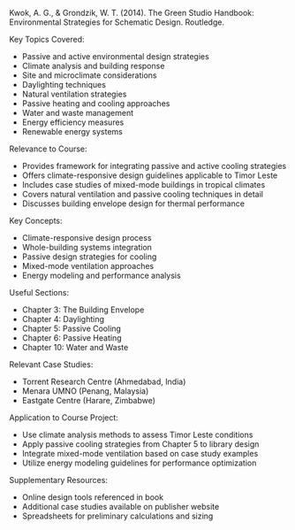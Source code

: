 Kwok, A. G., & Grondzik, W. T. (2014). The Green Studio Handbook: Environmental Strategies for Schematic Design. Routledge.

Key Topics Covered:
- Passive and active environmental design strategies
- Climate analysis and building response
- Site and microclimate considerations
- Daylighting techniques
- Natural ventilation strategies
- Passive heating and cooling approaches
- Water and waste management
- Energy efficiency measures
- Renewable energy systems

Relevance to Course:
- Provides framework for integrating passive and active cooling strategies
- Offers climate-responsive design guidelines applicable to Timor Leste
- Includes case studies of mixed-mode buildings in tropical climates
- Covers natural ventilation and passive cooling techniques in detail
- Discusses building envelope design for thermal performance

Key Concepts:
- Climate-responsive design process
- Whole-building systems integration  
- Passive design strategies for cooling
- Mixed-mode ventilation approaches
- Energy modeling and performance analysis

Useful Sections:
- Chapter 3: The Building Envelope
- Chapter 4: Daylighting
- Chapter 5: Passive Cooling
- Chapter 6: Passive Heating
- Chapter 10: Water and Waste

Relevant Case Studies:
- Torrent Research Centre (Ahmedabad, India)
- Menara UMNO (Penang, Malaysia)
- Eastgate Centre (Harare, Zimbabwe)

Application to Course Project:
- Use climate analysis methods to assess Timor Leste conditions
- Apply passive cooling strategies from Chapter 5 to library design
- Integrate mixed-mode ventilation based on case study examples
- Utilize energy modeling guidelines for performance optimization

Supplementary Resources:
- Online design tools referenced in book
- Additional case studies available on publisher website
- Spreadsheets for preliminary calculations and sizing